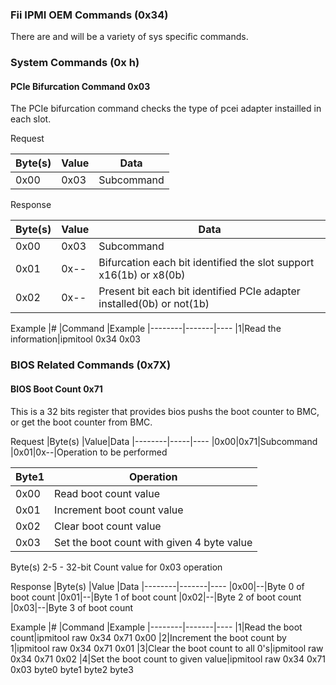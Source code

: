### Fii IPMI OEM Commands (0x34)

There are and will be a variety of sys specific commands.

### System Commands (0x h)

#### PCIe Bifurcation Command 0x03

The PCIe bifurcation command checks the type of pcei adapter instailled in
each slot.

Request

|Byte(s) |Value  |Data
|--------|-------|----
|0x00|0x03|Subcommand

Response

|Byte(s) |Value  |Data
|--------|-------|----
|0x00|0x03|Subcommand
|0x01|0x--|Bifurcation each bit identified the slot support x16(1b) or x8(0b)
|0x02|0x--|Present bit each bit identified PCIe adapter installed(0b) or not(1b)

Example
|# |Command |Example
|--------|-------|----
|1|Read the information|ipmitool 0x34 0x03

### BIOS Related Commands (0x7X)

#### BIOS Boot Count 0x71

This is a 32 bits register that provides bios pushs the boot counter to BMC, or 
get the boot counter from BMC.

Request
|Byte(s) |Value|Data
|--------|-----|----
|0x00|0x71|Subcommand
|0x01|0x--|Operation to be performed

|Byte1 |Operation
|------|---------
|0x00|Read boot count value
|0x01|Increment boot count value
|0x02|Clear boot count value
|0x03|Set the boot count with given 4 byte value

Byte(s) 2-5 - 32-bit Count value for 0x03 operation

Response
|Byte(s) |Value  |Data
|--------|-------|----
|0x00|--|Byte 0 of boot count
|0x01|--|Byte 1 of boot count
|0x02|--|Byte 2 of boot count
|0x03|--|Byte 3 of boot count

Example
|# |Command |Example
|--------|-------|----
|1|Read the boot count|ipmitool raw 0x34 0x71 0x00
|2|Increment the boot count by 1|ipmitool raw 0x34 0x71 0x01
|3|Clear the boot count to all 0's|ipmitool raw 0x34 0x71 0x02
|4|Set the boot count to given value|ipmitool raw 0x34 0x71 0x03 byte0 byte1 byte2 byte3
